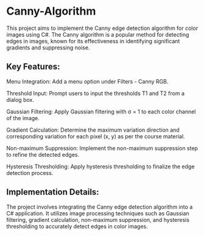 # Canny-Algorithm

This project aims to implement the Canny edge detection algorithm for color images using C#. The Canny algorithm is a popular method for detecting edges in images, known for its effectiveness in identifying significant gradients and suppressing noise.

## Key Features:

Menu Integration: Add a menu option under Filters - Canny RGB.

Threshold Input: Prompt users to input the thresholds T1 and T2 from a dialog box.

Gaussian Filtering: Apply Gaussian filtering with σ = 1 to each color channel of the image.

Gradient Calculation: Determine the maximum variation direction and corresponding variation for each pixel (x, y) as per the course material.

Non-maximum Suppression: Implement the non-maximum suppression step to refine the detected edges.

Hysteresis Thresholding: Apply hysteresis thresholding to finalize the edge detection process.

## Implementation Details:
The project involves integrating the Canny edge detection algorithm into a C# application. It utilizes image processing techniques such as Gaussian filtering, gradient calculation, non-maximum suppression, and hysteresis thresholding to accurately detect edges in color images.

